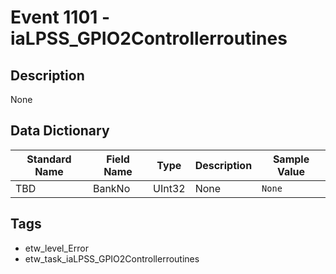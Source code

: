 # Event 1101 - iaLPSS_GPIO2Controllerroutines

## Description
None

## Data Dictionary
|Standard Name|Field Name|Type|Description|Sample Value|
|---|---|---|---|---|
|TBD|BankNo|UInt32|None|`None`|

## Tags
* etw_level_Error
* etw_task_iaLPSS_GPIO2Controllerroutines